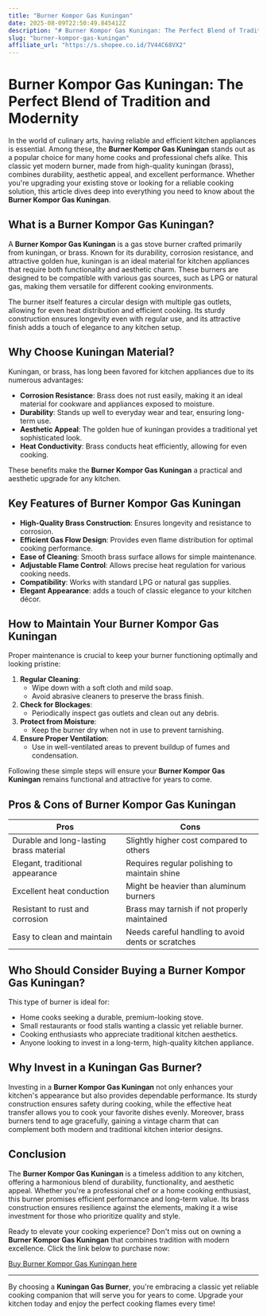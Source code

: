 ```yaml
---
title: "Burner Kompor Gas Kuningan"
date: 2025-08-09T22:50:49.845412Z
description: "# Burner Kompor Gas Kuningan: The Perfect Blend of Tradition and Modernity..."
slug: "burner-kompor-gas-kuningan"
affiliate_url: "https://s.shopee.co.id/7V44C68VX2"
---
```

# Burner Kompor Gas Kuningan: The Perfect Blend of Tradition and Modernity

In the world of culinary arts, having reliable and efficient kitchen appliances is essential. Among these, the **Burner Kompor Gas Kuningan** stands out as a popular choice for many home cooks and professional chefs alike. This classic yet modern burner, made from high-quality kuningan (brass), combines durability, aesthetic appeal, and excellent performance. Whether you're upgrading your existing stove or looking for a reliable cooking solution, this article dives deep into everything you need to know about the **Burner Kompor Gas Kuningan**.

## What is a Burner Kompor Gas Kuningan?

A **Burner Kompor Gas Kuningan** is a gas stove burner crafted primarily from kuningan, or brass. Known for its durability, corrosion resistance, and attractive golden hue, kuningan is an ideal material for kitchen appliances that require both functionality and aesthetic charm. These burners are designed to be compatible with various gas sources, such as LPG or natural gas, making them versatile for different cooking environments.

The burner itself features a circular design with multiple gas outlets, allowing for even heat distribution and efficient cooking. Its sturdy construction ensures longevity even with regular use, and its attractive finish adds a touch of elegance to any kitchen setup.

## Why Choose Kuningan Material?

Kuningan, or brass, has long been favored for kitchen appliances due to its numerous advantages:

- **Corrosion Resistance**: Brass does not rust easily, making it an ideal material for cookware and appliances exposed to moisture.
- **Durability**: Stands up well to everyday wear and tear, ensuring long-term use.
- **Aesthetic Appeal**: The golden hue of kuningan provides a traditional yet sophisticated look.
- **Heat Conductivity**: Brass conducts heat efficiently, allowing for even cooking.

These benefits make the **Burner Kompor Gas Kuningan** a practical and aesthetic upgrade for any kitchen.

## Key Features of Burner Kompor Gas Kuningan

- **High-Quality Brass Construction**: Ensures longevity and resistance to corrosion.
- **Efficient Gas Flow Design**: Provides even flame distribution for optimal cooking performance.
- **Ease of Cleaning**: Smooth brass surface allows for simple maintenance.
- **Adjustable Flame Control**: Allows precise heat regulation for various cooking needs.
- **Compatibility**: Works with standard LPG or natural gas supplies.
- **Elegant Appearance**: adds a touch of classic elegance to your kitchen décor.

## How to Maintain Your Burner Kompor Gas Kuningan

Proper maintenance is crucial to keep your burner functioning optimally and looking pristine:

1. **Regular Cleaning**:
   - Wipe down with a soft cloth and mild soap.
   - Avoid abrasive cleaners to preserve the brass finish.
2. **Check for Blockages**:
   - Periodically inspect gas outlets and clean out any debris.
3. **Protect from Moisture**:
   - Keep the burner dry when not in use to prevent tarnishing.
4. **Ensure Proper Ventilation**:
   - Use in well-ventilated areas to prevent buildup of fumes and condensation.

Following these simple steps will ensure your **Burner Kompor Gas Kuningan** remains functional and attractive for years to come.

## Pros & Cons of Burner Kompor Gas Kuningan

| Pros                                       | Cons                                        |
|--------------------------------------------|---------------------------------------------|
| Durable and long-lasting brass material  | Slightly higher cost compared to others  |
| Elegant, traditional appearance          | Requires regular polishing to maintain shine |
| Excellent heat conduction                | Might be heavier than aluminum burners   |
| Resistant to rust and corrosion          | Brass may tarnish if not properly maintained |
| Easy to clean and maintain               | Needs careful handling to avoid dents or scratches |

## Who Should Consider Buying a Burner Kompor Gas Kuningan?

This type of burner is ideal for:

- Home cooks seeking a durable, premium-looking stove.
- Small restaurants or food stalls wanting a classic yet reliable burner.
- Cooking enthusiasts who appreciate traditional kitchen aesthetics.
- Anyone looking to invest in a long-term, high-quality kitchen appliance.

## Why Invest in a Kuningan Gas Burner?

Investing in a **Burner Kompor Gas Kuningan** not only enhances your kitchen's appearance but also provides dependable performance. Its sturdy construction ensures safety during cooking, while the effective heat transfer allows you to cook your favorite dishes evenly. Moreover, brass burners tend to age gracefully, gaining a vintage charm that can complement both modern and traditional kitchen interior designs.

## Conclusion

The **Burner Kompor Gas Kuningan** is a timeless addition to any kitchen, offering a harmonious blend of durability, functionality, and aesthetic appeal. Whether you're a professional chef or a home cooking enthusiast, this burner promises efficient performance and long-term value. Its brass construction ensures resilience against the elements, making it a wise investment for those who prioritize quality and style.

Ready to elevate your cooking experience? Don't miss out on owning a **Burner Kompor Gas Kuningan** that combines tradition with modern excellence. Click the link below to purchase now:

[Buy Burner Kompor Gas Kuningan here](https://s.shopee.co.id/7V44C68VX2)

---

By choosing a **Kuningan Gas Burner**, you're embracing a classic yet reliable cooking companion that will serve you for years to come. Upgrade your kitchen today and enjoy the perfect cooking flames every time!